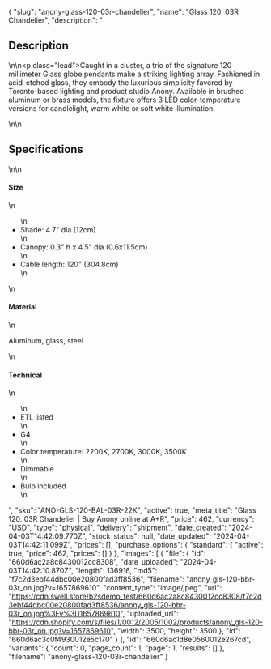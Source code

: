 {
  "slug": "anony-glass-120-03r-chandelier",
  "name": "Glass 120. 03R Chandelier",
  "description": "<h2>Description</h2>\n<!-- split -->\n<p class=\"lead\">Caught in a cluster, a trio of the signature 120 millimeter Glass globe pendants make a striking lighting array. Fashioned in acid-etched glass, they embody the luxurious simplicity favored by Toronto-based lighting and product studio Anony. Available in brushed aluminum or brass models, the fixture offers 3 LED color-temperature versions for candlelight, warm white or soft white illumination.</p>\n<!-- split -->\n<h2>Specifications</h2>\n<!-- split -->\n<h4>Size</h4>\n<ul>\n<li>Shade: 4.7\" dia (12cm)</li>\n<li>Canopy: 0.3\" h x 4.5\" dia (0.6x11.5cm)</li>\n<li>Cable length: 120\" (304.8cm)</li>\n</ul>\n<h4>Material</h4>\n<p>Aluminum, glass, steel</p>\n<h4>Technical</h4>\n<ul>\n<li>ETL listed</li>\n<li>G4</li>\n<li>Color temperature: 2200K, 2700K, 3000K, 3500K</li>\n<li>Dimmable</li>\n<li>Bulb included</li>\n</ul>",
  "sku": "ANO-GLS-120-BAL-03R-22K",
  "active": true,
  "meta_title": "Glass 120. 03R Chandelier | Buy Anony online at A+R",
  "price": 462,
  "currency": "USD",
  "type": "physical",
  "delivery": "shipment",
  "date_created": "2024-04-03T14:42:09.770Z",
  "stock_status": null,
  "date_updated": "2024-04-03T14:42:11.099Z",
  "prices": [],
  "purchase_options": {
    "standard": {
      "active": true,
      "price": 462,
      "prices": []
    }
  },
  "images": [
    {
      "file": {
        "id": "660d6ac2a8c8430012cc8308",
        "date_uploaded": "2024-04-03T14:42:10.870Z",
        "length": 136916,
        "md5": "f7c2d3ebf44dbc00e20800fad3ff8536",
        "filename": "anony_gls-120-bbr-03r_on.jpg?v=1657869610",
        "content_type": "image/jpeg",
        "url": "https://cdn.swell.store/b2sdemo_test/660d6ac2a8c8430012cc8308/f7c2d3ebf44dbc00e20800fad3ff8536/anony_gls-120-bbr-03r_on.jpg%3Fv%3D1657869610",
        "uploaded_url": "https://cdn.shopify.com/s/files/1/0012/2005/1002/products/anony_gls-120-bbr-03r_on.jpg?v=1657869610",
        "width": 3500,
        "height": 3500
      },
      "id": "660d6ac3c0f4930012e5c170"
    }
  ],
  "id": "660d6ac1d8e0560012e267cd",
  "variants": {
    "count": 0,
    "page_count": 1,
    "page": 1,
    "results": []
  },
  "filename": "anony-glass-120-03r-chandelier"
}